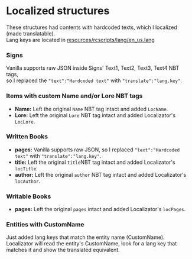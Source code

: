 # Localized structures
These structures had contents with hardcoded texts, which I localized (made translatable).  
Lang keys are located in [resources/rcscripts/lang/en_us.lang](https://github.com/KameiB/RLCraft_Translations/tree/main/resources/rcstructures/lang)
### Signs
Vanilla supports raw JSON inside Signs' Text1, Text2, Text3, Text4 NBT tags,  
so I replaced the `"text":"Hardcoded text"` with `"translate":"lang.key"`.
### Items with custom Name and/or Lore NBT tags
- **Name:** Left the original `Name` NBT tag intact and added `LocName`.
- **Lore:** Left the original `Lore` NBT tag intact and added Localizator's `LocLore`.
### Written Books
- **pages:** Vanilla supports raw JSON, so I replaced `"text":"Hardcoded text"` with `"translate":"lang.key"`.
- **title:** Left the original `title`NBT tag intact and added Localizator's `locTitle`.
- **author:** Left the original `author` NBT tag intact and added Localizator's `locAuthor`.
### Writable Books
- **pages:** Left the original `pages` intact and added Localizator's `locPages`.
### Entities with CustomName
Just added lang keys that match the entity name (CustomName).  
Localizator will read the entity's CustomName, look for a lang key that matches it and show the translated equivalent.
